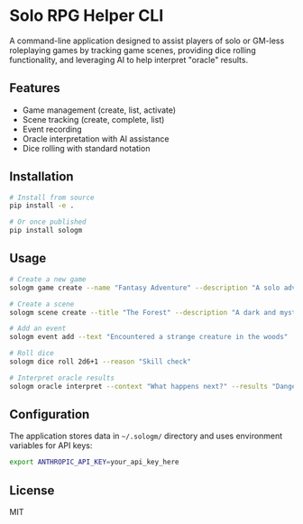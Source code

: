 # Solo RPG Helper CLI

A command-line application designed to assist players of solo or GM-less roleplaying games by tracking game scenes, providing dice rolling functionality, and leveraging AI to help interpret "oracle" results.

## Features

- Game management (create, list, activate)
- Scene tracking (create, complete, list)
- Event recording
- Oracle interpretation with AI assistance
- Dice rolling with standard notation

## Installation

```bash
# Install from source
pip install -e .

# Or once published
pip install sologm
```

## Usage

```bash
# Create a new game
sologm game create --name "Fantasy Adventure" --description "A solo adventure in a fantasy world"

# Create a scene
sologm scene create --title "The Forest" --description "A dark and mysterious forest"

# Add an event
sologm event add --text "Encountered a strange creature in the woods"

# Roll dice
sologm dice roll 2d6+1 --reason "Skill check"

# Interpret oracle results
sologm oracle interpret --context "What happens next?" --results "Danger, Mystery, Magic"
```

## Configuration

The application stores data in `~/.sologm/` directory and uses environment variables for API keys:

```bash
export ANTHROPIC_API_KEY=your_api_key_here
```

## License

MIT
